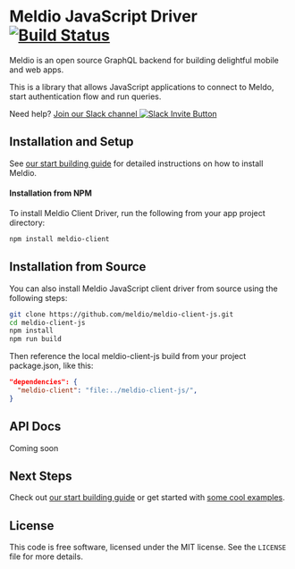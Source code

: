 # Meldio JavaScript Driver [![Build Status](https://travis-ci.org/meldio/meldio-client-js.svg?branch=master)](https://travis-ci.org/meldio/meldio-client-js)

Meldio is an open source GraphQL backend for building delightful mobile and web apps.

This is a library that allows JavaScript applications to connect to Meldo,
start authentication flow and run queries.

Need help? [Join our Slack channel ![Slack Invite Button](https://meldio-slack.herokuapp.com/badge.svg)](https://meldio-slack.herokuapp.com)

## Installation and Setup

See [our start building guide](https://www.meldio.com/start-building) for detailed instructions on how to install Meldio.

#### Installation from NPM

To install Meldio Client Driver, run the following from your app project directory:

```bash
npm install meldio-client
```

## Installation from Source

You can also install Meldio JavaScript client driver from source using the following steps:

```bash
git clone https://github.com/meldio/meldio-client-js.git
cd meldio-client-js
npm install
npm run build
```

Then reference the local meldio-client-js build from your project package.json, like this:

```json
"dependencies": {
  "meldio-client": "file:../meldio-client-js/",
}
```

## API Docs
Coming soon

## Next Steps

Check out [our start building guide](https://www.meldio.com/start-building) or
get started with [some cool examples](https://www.meldio.com/examples).

## License

This code is free software, licensed under the MIT license. See the `LICENSE` file for more details.
